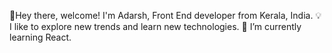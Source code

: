 👋Hey there, welcome!
 I'm Adarsh, Front End developer from Kerala, India.
💡  I like to explore new trends and learn new technologies.
🌱 I’m currently learning React.
